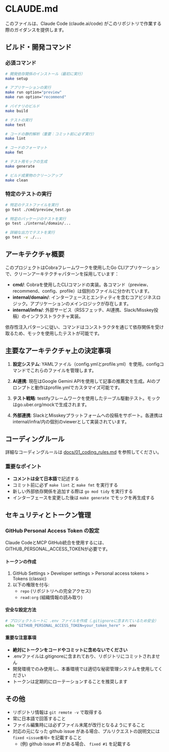 # CLAUDE.md

このファイルは、Claude Code (claude.ai/code) がこのリポジトリで作業する際のガイダンスを提供します。

## ビルド・開発コマンド

### 必須コマンド
```bash
# 開発依存関係のインストール（最初に実行）
make setup

# アプリケーションの実行
make run option="preview"
make run option="recommend"

# バイナリのビルド
make build

# テストの実行
make test

# コードの静的解析（重要：コミット前に必ず実行）
make lint

# コードのフォーマット
make fmt

# テスト用モックの生成
make generate

# ビルド成果物のクリーンアップ
make clean
```

### 特定のテストの実行
```bash
# 特定のテストファイルを実行
go test ./cmd/preview_test.go

# 特定のパッケージのテストを実行
go test ./internal/domain/...

# 詳細な出力でテストを実行
go test -v ./...
```

## アーキテクチャ概要

このプロジェクトはCobraフレームワークを使用したGo CLIアプリケーションで、クリーンアーキテクチャパターンを採用しています：

- **cmd/**: Cobraを使用したCLIコマンドの実装。各コマンド（preview、recommend、config、profile）は個別のファイルに分かれています。
- **internal/domain/**: インターフェースとエンティティを含むコアビジネスロジック。アプリケーションのメインロジックが存在します。
- **internal/infra/**: 外部サービス（RSSフェッチ、AI連携、Slack/Misskey投稿）のインフラストラクチャ実装。

依存性注入パターンに従い、コマンドはコンストラクタを通じて依存関係を受け取るため、モックを使用したテストが可能です。

## 主要なアーキテクチャ上の決定事項

1. **設定システム**: YAMLファイル（config.ymlとprofile.yml）を使用。configコマンドでこれらのファイルを管理します。

2. **AI連携**: 現在はGoogle Gemini APIを使用して記事の推薦文を生成。AIのプロンプトと動作はprofile.ymlでカスタマイズ可能です。

3. **テスト戦略**: testifyフレームワークを使用したテーブル駆動テスト。モックはgo.uber.org/mockで生成されます。

4. **外部連携**: SlackとMisskeyプラットフォームへの投稿をサポート。各連携はinternal/infra/内の個別のviewerとして実装されています。

## コーディングルール

詳細なコーディングルールは [docs/01_coding_rules.md](docs/01_coding_rules.md) を参照してください。

### 重要なポイント
- **コメントは全て日本語**で記述する
- コミット前に必ず `make lint` と `make fmt` を実行する
- 新しい外部依存関係を追加する際は `go mod tidy` を実行する
- インターフェースを変更した後は `make generate` でモックを再生成する

## セキュリティとトークン管理

### GitHub Personal Access Token の設定

Claude CodeとMCP GitHub統合を使用するには、GITHUB_PERSONAL_ACCESS_TOKENが必要です。

#### トークンの作成
1. GitHub Settings > Developer settings > Personal access tokens > Tokens (classic)
2. 以下の権限を付与:
   - `repo` (リポジトリへの完全アクセス)
   - `read:org` (組織情報の読み取り)

#### 安全な設定方法
```bash
# プロジェクトルートに .env ファイルを作成（.gitignoreに含まれているため安全）
echo "GITHUB_PERSONAL_ACCESS_TOKEN=your_token_here" > .env
```

#### 重要な注意事項
- **絶対にトークンをコードやコミットに含めないでください**
- .envファイルは.gitignoreに含まれており、リポジトリにコミットされません
- 開発環境でのみ使用し、本番環境では適切な秘密管理システムを使用してください
- トークンは定期的にローテーションすることを推奨します

## その他
- リポジトリ情報は `git remote -v` で取得する
- 常に日本語で回答すること
- ファイル編集時には必ずファイル末尾が改行となるようにすること
- 対応の元になった github issue がある場合、プルリクエストの説明文には `fixed <issue番号>` を記載すること
    - (例) github issue #1 がある場合、 `fixed #1` を記載する
